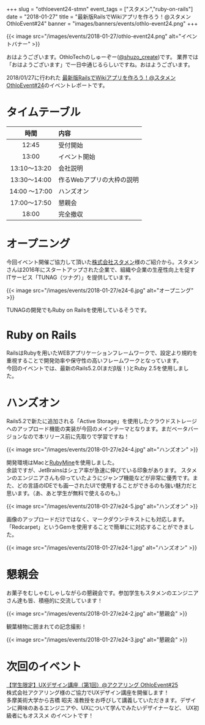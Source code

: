 +++
slug = "othloevent24-stmn"
event_tags = ["スタメン","ruby-on-rails"]
date = "2018-01-27"
title = "最新版RailsでWikiアプリを作ろう！@スタメン OthloEvent#24"
banner = "images/banners/events/othlo-event24.png"
+++

{{< image src="/images/events/2018-01-27/othlo-event24.png" alt="イベントバナー" >}}


おはようございます。OthloTechのしゅーぞー([@shuzo_create](https://twitter.com/shuzo_create))です。
業界では「おはようございます」で一日中通じるらしいですね。おはようございます。

2018/01/27に行われた [最新版RailsでWikiアプリを作ろう！@スタメン OthloEvent#24](https://othlotech.connpass.com/event/74844/)のイベントレポートです。

# タイムテーブル
|時間|内容|
|:-----:|:-----|
|12:45 |受付開始|
|13:00 |イベント開始 |
|13:10～13:20 |会社説明 |
|13:30～14:00 |作るWebアプリの大枠の説明|
|14:00 〜17:00 |ハンズオン|
|17:00～17:50 |懇親会|
|18:00 |完全撤収|

# オープニング
今回イベント開催ご協力して頂いた[株式会社スタメン](https://stmn.co.jp/)様のご紹介から。スタメンさんは2016年にスタートアップされた企業で、組織や企業の生産性向上を促すITサービス「TUNAG（ツナグ）」を提供しています。

{{< image src="/images/events/2018-01-27/e24-6.jpg" alt="オープニング" >}}

TUNAGの開発でもRuby on Railsを使用しているそうです。

# Ruby on Rails
RailsはRubyを用いたWEBアプリケーションフレームワークで、設定より規約を重視することで開発効率や保守性の高いフレームワークとなっています。<br>
今回のイベントでは、最新のRails5.2.0(まだβ版！)とRuby 2.5を使用しました。

# ハンズオン
Rails5.2で新たに追加される「Active Storage」を使用したクラウドストレージへのアップロード機能の実装が今回のメインテーマとなります。まだベータバージョンなので本リリース前に先取りで学習ですね！

{{< image src="/images/events/2018-01-27/e24-4.jpg" alt="ハンズオン" >}}

開発環境はMacと[RubyMine](https://www.jetbrains.com/ruby/)を使用しました。<br>
余談ですが、JetBrainsはシェア率が急速に伸びている印象があります。
スタメンのエンジニアさんも仰っていたようにジャンプ機能などが非常に優秀です。また、どの言語のIDEでも画一されたUIで使用することができるのも強い魅力だと思います。（あ、あと学生が無料で使えるのも。）

{{< image src="/images/events/2018-01-27/e24-5.jpg" alt="ハンズオン" >}}

画像のアップロードだけではなく、マークダウンテキストにも対応します。「Redcarpet」というGemを使用することで簡単にに対応することができました。

{{< image src="/images/events/2018-01-27/e24-1.jpg" alt="ハンズオン" >}}

# 懇親会
お菓子をむしゃむしゃしながらの懇親会です。参加学生もスタメンのエンジニアさん達も皆、積極的に交流しています！

{{< image src="/images/events/2018-01-27/e24-2.jpg" alt="懇親会" >}}

観葉植物に囲まれての記念撮影！

{{< image src="/images/events/2018-01-27/e24-3.jpg" alt="懇親会" >}}

# 次回のイベント
[【学生限定】UXデザイン講座（第1回）@アクアリング OthloEvent#25](https://othlotech.connpass.com/event/77216/)<br>
株式会社アクアリング様のご協力でUXデザイン講座を開催します！<br>
多摩美術大学から吉橋 昭夫 准教授をお呼びして講義していただきます。デザインに興味のあるエンジニアや、UXについて学んでみたいデザイナーなど、 UX初級者にもオススメ のイベントです！
